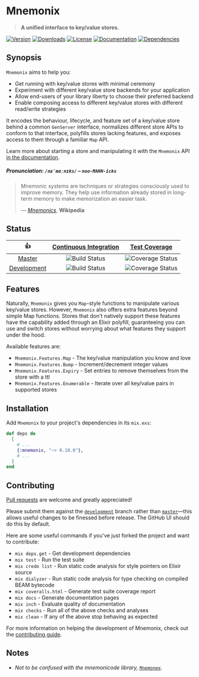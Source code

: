 Mnemonix
========

> **A unified interface to key/value stores.**

[hex]: https://hex.pm/packages/mnemonix
[hex-version-badge]:   https://img.shields.io/hexpm/v/mnemonix.svg?maxAge=86400&style=flat-square
[hex-downloads-badge]: https://img.shields.io/hexpm/dt/mnemonix.svg?maxAge=86400&style=flat-square
[hex-license-badge]:   https://img.shields.io/badge/license-MIT-7D26CD.svg?maxAge=86400&style=flat-square

[docs]: https://inch-ci.org/github/christhekeele/mnemonix
[docs-badge]: https://inch-ci.org/github/christhekeele/mnemonix.svg?branch=master&style=flat-square

[deps]: https://beta.hexfaktor.org/github/christhekeele/mnemonix
[deps-badge]: https://beta.hexfaktor.org/badge/all/github/christhekeele/mnemonix.svg?branch=master&style=flat-square

[![Version][hex-version-badge]][hex]
[![Downloads][hex-downloads-badge]][hex]
[![License][hex-license-badge]][hex]
[![Documentation][docs-badge]][docs]
[![Dependencies][deps-badge]][deps]

## Synopsis

`Mnemonix` aims to help you:

  - Get running with key/value stores with minimal ceremony
  - Experiment with different key/value store backends for your application
  - Allow end-users of your library liberty to choose their preferred backend
  - Enable composing access to different key/value stores with different read/write strategies

It encodes the behaviour, lifecycle, and feature set of a key/value store behind a common `GenServer` interface, normalizes different store APIs to conform to that interface, polyfills stores lacking features, and exposes access to them through a familiar `Map` API.

Learn more about starting a store and manipulating it with the `Mnemonix` API [in the documentation](https://hexdocs.pm/mnemonix/index.html).

##### Pronunciation: **`/nɛˈmɑːnɪks/`** – *`noo-MAHN-icks`*

> Mnemonic systems are techniques or strategies consciously used to improve memory. They help use information already stored in long-term memory to make memorization an easier task.
>
> — *[Mnemonics](https://en.wikipedia.org/wiki/Mnemonic)*, **Wikipedia**

## Status

|         :thumbsup:         |  [Continuous Integration][status]   |        [Test Coverage][coverage]         |
|:--------------------------:|:-----------------------------------:|:----------------------------------------:|
|      [Master][master]      |   ![Build Status][master-status]    |   ![Coverage Status][master-coverage]    |
| [Development][development] | ![Build Status][development-status] | ![Coverage Status][development-coverage] |

[status]: https://travis-ci.org/christhekeele/mnemonix
[coverage]: https://coveralls.io/github/christhekeele/mnemonix

[master]: https://github.com/christhekeele/mnemonix/tree/master
[master-status]: https://img.shields.io/travis/christhekeele/mnemonix/master.svg?maxAge=86400&style=flat-square
[master-coverage]: https://img.shields.io/coveralls/christhekeele/mnemonix/master.svg?maxAge=86400&style=flat-square

[development]: https://github.com/christhekeele/mnemonix/tree/development
[development-status]: https://img.shields.io/travis/christhekeele/mnemonix/development.svg?maxAge=86400&style=flat-square
[development-coverage]: https://img.shields.io/coveralls/christhekeele/mnemonix/development.svg?maxAge=86400&style=flat-square

## Features

Naturally, `Mnemonix` gives you `Map`-style functions to manipulate various key/value stores. However, `Mnemonix` also offers extra features beyond simple Map functions. Stores that don't natively support these features have the capability added through an Elixir polyfill, guaranteeing you can use and switch stores without worrying about what features they support under the hood.

Available features are:

- `Mnemonix.Features.Map` - The key/value manipulation you know and love
- `Mnemonix.Features.Bump` - Increment/decrement integer values
- `Mnemonix.Features.Expiry` - Set entries to remove themselves from the store with a ttl
- `Mnemonix.Features.Enumerable` - Iterate over all key/value pairs in supported stores

## Installation

Add `Mnemonix` to your project's dependencies in its `mix.exs`:

```elixir
def deps do
  [
    # ...
    {:mnemonix, "~> 0.10.0"},
    # ...
  ]
end
```

## Contributing

[Pull requests](https://github.com/christhekeele/mnemonix/pulls) are welcome and greatly appreciated!

Please submit them against the [`development`](https://github.com/christhekeele/mnemonix/tree/development) branch rather than [`master`](https://github.com/christhekeele/mnemonix/tree/master)––this allows useful changes to be finessed before release. The GitHub UI should do this by default.

Here are some useful commands if you've just forked the project and want to contribute:

- `mix deps.get` - Get development dependencies
- `mix test` - Run the test suite
- `mix credo list` - Run static code analysis for style pointers on Elixir source
- `mix dialyzer` - Run static code analysis for type checking on compiled BEAM bytecode
- `mix coveralls.html` - Generate test suite coverage report
- `mix docs` - Generate documentation pages
- `mix inch` - Evaluate quality of documentation
- `mix checks` - Run all of the above checks and analyses
- `mix clean` - If any of the above stop behaving as expected

For more information on helping the development of Mnemonix,
check out the [contributing guide](https://hexdocs.pm/mnemonix/contributing.html).

Notes
-----

- *Not to be confused with the mnemonicode library, [`Mnemonex`](https://github.com/mwmiller/mnemonex).*

